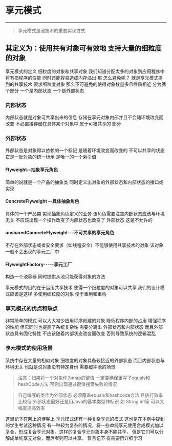 # 享元模式

----------

> 享元模式是池技术的重要实现方式

##  其定义为：使用共有对象可有效地 支持大量的细粒度的对象

享元模式的定义 细粒度的对象和共享对象 我们知道分配太多的对象到应用程序中将有损程序的性能 同时还能容易造成内存溢出 那
怎么避免呢？ 就是享元模式提到的共享技术
要求细粒度对象 那么不可避免的使得对象数量多且性质相近 分为俩个部分 一个是内部状态 一个是外部状态

### 内部状态
内部状态就是对象可共享出来的信息 存储在享元对象内部并且不会随环境改变而改变 不必直接存储在具体某个对象中 属于可被共享的
部分
### 外部状态
外部状态是对象得以依赖的一个标记 是随着环境改变而改变的 不可以共享的状态 它是一批对象的统一标示 是唯一的一个索引值

#### Flyweight--抽象享元角色
简单的说就是一个产品的抽象类 同时定义出对象的外部状态和内部状态的接口或实现
#### ConcreteFlyweight --具体抽象角色
具体的一个产品类 实现抽象角色定义的业务 该角色需要注意内部状态应该与环境无关 不应该出现一个操作改变了内部状态也改变了
外部状态 这是不允许的
#### unsharedConcreteFlyweight---不可共享的享元角色
不存在外部状态或者安全要求（如线程安全）不能够使用共享技术的对象 该对象一般不会出现的享元工厂中
#### FlyweightFactory-----享元工厂
构造一个池容器 同时提供从池只能获得对象的方法

享元模式的目的在于运用共享技术 使得一个细粒度的对象可以共享 我们的设计模式应该是这样 多使用细粒度的对象
便于重用和重构

### 享元模式的优点和缺点
非常简单的模式 可以大大减少应用程序创建的对象 降低程序内部的占用 增强程序的性能 但它同时也提高了系统复杂性 需要分离出
外部状态和内部状态 而且外部状态具有固化特性 不应该随着内部状态改变而改变 否则导致系统的逻辑混乱

### 享元模式的使用场景
系统中存在大量的相似对象
细粒度的对象具备较接近的外部状态 而且内部状态与环境无关 也就是说对象没有特定身份
需要缓冲池的场景


> 注意：如果将一个对象作为map的键值 一定要确保重写了equals和hashCode方法 否则出现通过键值搜索失败的情况

> 自己编写的类作为外部状态 必须覆盖equals和hashcode方法 且执行效率比较低 外部状态最好还是用Java的基本类型作标识 如
String int等 可以大幅度提高效率


这里记下在网上的博客上 享元模式还有一种复杂享元的模式 这也是在本例中提到的学生考试这种情况
有一种较为复杂的情况，将一些单纯享元使用合成模式加以复合，形成复合享元对象。这样的复合享元对象本身不能共享，
但是它们可以分解成单纯享元对象，而后者则可以共享。
暂且记下 有需要再详细学习
